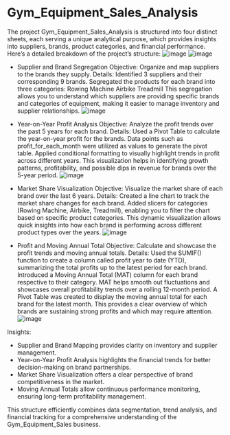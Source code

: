 # Gym_Equipment_Sales_Analysis
The project Gym_Equipment_Sales_Analysis is structured into four distinct sheets, each serving a unique analytical purpose, which provides insights into suppliers, brands, product categories, and financial performance. Here’s a detailed breakdown of the project’s structure:
![image](https://github.com/user-attachments/assets/f9a65651-1b2f-4229-bbdf-8bb93f787bfc)
![image](https://github.com/user-attachments/assets/88f421e5-9b06-4ab9-ba4d-b5082ba76f92)

* Supplier and Brand Segregation
Objective: Organize and map suppliers to the brands they supply.
Details:
Identified 3 suppliers and their corresponding 9 brands.
Segregated the products for each brand into three categories:
Rowing Machine
Airbike
Treadmill
This segregation allows you to understand which suppliers are providing specific brands and categories of equipment, making it easier to manage inventory and supplier relationships.
![image](https://github.com/user-attachments/assets/24fc7006-d4e8-4146-b16d-dfcae4374b07)

* Year-on-Year Profit Analysis
Objective: Analyze the profit trends over the past 5 years for each brand.
Details:
Used a Pivot Table to calculate the year-on-year profit for the brands.
Data points such as profit_for_each_month were utilized as values to generate the pivot table.
Applied conditional formatting to visually highlight trends in profit across different years.
This visualization helps in identifying growth patterns, profitability, and possible dips in revenue for brands over the 5-year period.
![image](https://github.com/user-attachments/assets/a845c0e6-557b-4d83-94f1-86e1ce6797d4)

* Market Share Visualization
Objective: Visualize the market share of each brand over the last 6 years.
Details:
Created a line chart to track the market share changes for each brand.
Added slicers for categories (Rowing Machine, Airbike, Treadmill), enabling you to filter the chart based on specific product categories.
This dynamic visualization allows quick insights into how each brand is performing across different product types over the years.
![image](https://github.com/user-attachments/assets/1a2c5296-2a34-479d-88e9-81dcc577909a)

* Profit and Moving Annual Total
Objective: Calculate and showcase the profit trends and moving annual totals.
Details:
Used the SUMIF() function to create a column called profit year to date (YTD), summarizing the total profits up to the latest period for each brand.
Introduced a Moving Annual Total (MAT) column for each brand respective to their category.
MAT helps smooth out fluctuations and showcases overall profitability trends over a rolling 12-month period.
A Pivot Table was created to display the moving annual total for each brand for the latest month.
This provides a clear overview of which brands are sustaining strong profits and which may require attention.
![image](https://github.com/user-attachments/assets/4287e214-57cd-49c9-99e4-6fb6ca6dd3ea)

Insights:
* Supplier and Brand Mapping provides clarity on inventory and supplier management.
* Year-on-Year Profit Analysis highlights the financial trends for better decision-making on brand partnerships.
* Market Share Visualization offers a clear perspective of brand competitiveness in the market.
* Moving Annual Totals allow continuous performance monitoring, ensuring long-term profitability management.

This structure efficiently combines data segmentation, trend analysis, and financial tracking for a comprehensive understanding of the Gym_Equipment_Sales business.

